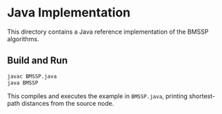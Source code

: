 # Java Implementation

This directory contains a Java reference implementation of the BMSSP algorithms.

## Build and Run
```bash
javac BMSSP.java
java BMSSP
```
This compiles and executes the example in `BMSSP.java`, printing shortest-path distances from the source node.

